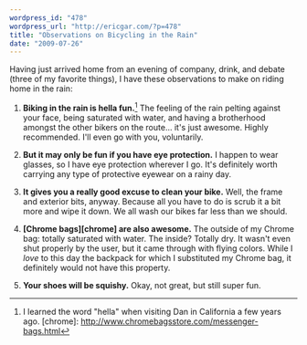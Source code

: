 ```yaml
---
wordpress_id: "478"
wordpress_url: "http://ericgar.com/?p=478"
title: "Observations on Bicycling in the Rain"
date: "2009-07-26"
---
```

Having just arrived home from an evening of company, drink, and debate
(three of my favorite things), I have these observations to make on
riding home in the rain:

1. **Biking in the rain is hella fun.**[^1] The feeling of the rain
pelting against your face, being saturated with water, and having
a brotherhood amongst the other bikers on the route... it's just
awesome. Highly recommended. I'll even go with you, voluntarily.

1. **But it may only be fun if you have eye protection.** I happen to
wear glasses, so I have eye protection wherever I go. It's definitely
worth carrying any type of protective eyewear on a rainy day.

1. **It gives you a really good excuse to clean your bike.** Well,
the frame and exterior bits, anyway. Because all you have to do is
scrub it a bit more and wipe it down. We all wash our bikes far less
than we should.

1. **[Chrome bags][chrome] are also awesome.** The outside of my Chrome
bag: totally saturated with water. The inside? Totally dry. It
wasn't even shut properly by the user, but it came through with
flying colors. While I *love* to this day the backpack for which I
substituted my Chrome bag, it definitely would not have this property.

1. **Your shoes will be squishy.** Okay, not great, but still super fun.

[^1]: I learned the word "hella" when visiting Dan in California a few years ago.
[chrome]: http://www.chromebagsstore.com/messenger-bags.html
